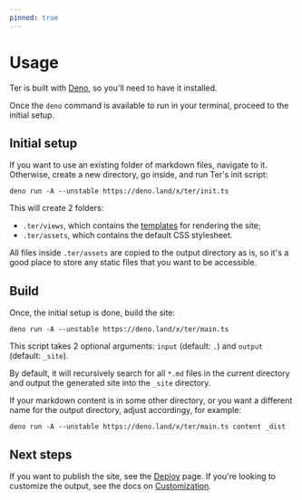 ```yaml
---
pinned: true
---
```


# Usage

Ter is built with [Deno](https://deno.land/), so you'll need to have it
installed.

Once the `deno` command is available to run in your terminal, proceed to the
initial setup.

## Initial setup

If you want to use an existing folder of markdown files, navigate to it.
Otherwise, create a new directory, go inside, and run Ter's init script:

```
deno run -A --unstable https://deno.land/x/ter/init.ts
```

This will create 2 folders:

- `.ter/views`, which contains the [templates](/customize/templates.md) for
  rendering the site;
- `.ter/assets`, which contains the default CSS stylesheet.

All files inside `.ter/assets` are copied to the output directory as is, so it's
a good place to store any static files that you want to be accessible.

## Build

Once, the initial setup is done, build the site:

```
deno run -A --unstable https://deno.land/x/ter/main.ts
```

This script takes 2 optional arguments: `input` (default: `.`) and `output`
(default: `_site`).

By default, it will recursively search for all `*.md` files in the current
directory and output the generated site into the `_site` directory.

If your markdown content is in some other directory, or you want a different
name for the output directory, adjust accordingy, for example:

```
deno run -A --unstable https://deno.land/x/ter/main.ts content _dist
```

## Next steps

If you want to publish the site, see the [Deploy](/deploy.md) page. If you're
looking to customize the output, see the docs on [Customization](/customize).
